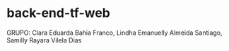 # back-end-tf-web
GRUPO: Clara Eduarda Bahia Franco, Lindha Emanuelly Almeida Santiago, Samilly Rayara Vilela Dias
